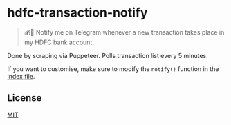 # hdfc-transaction-notify

> 💰🔔 Notify me on Telegram whenever a new transaction takes place in my HDFC bank account.

Done by scraping via Puppeteer. Polls transaction list every 5 minutes.

If you want to customise, make sure to modify the `notify()` function in the [index file](/index.js).

## License

[MIT](LICENSE)
